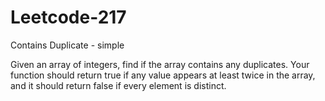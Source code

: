 # Leetcode-217
Contains Duplicate - simple

Given an array of integers, find if the array contains any duplicates. Your function should return true if any value appears at least twice in the array, and it should return false if every element is distinct.


